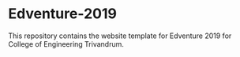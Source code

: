 # Edventure-2019
This repository contains the website template for Edventure 2019 for College of Engineering Trivandrum.
